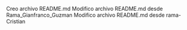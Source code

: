 Creo archivo README.md
Modifico archivo README.md desde Rama_Gianfranco_Guzman
Modifico archivo README.md desde rama-Cristian